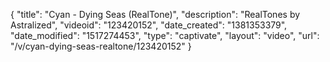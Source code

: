 {
    "title": "Cyan - Dying Seas (RealTone)",
    "description": "RealTones by Astralized",
    "videoid": "123420152",
    "date_created": "1381353379",
    "date_modified": "1517274453",
    "type": "captivate",
    "layout": "video",
    "url": "\/v\/cyan-dying-seas-realtone\/123420152"
}